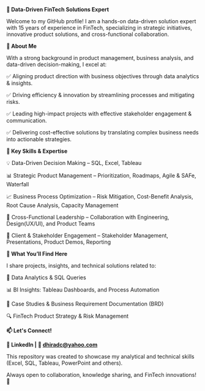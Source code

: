 **🚀 Data-Driven FinTech Solutions Expert**

Welcome to my GitHub profile! I am a hands-on data-driven solution expert with 15 years of experience in FinTech, specializing in strategic initiatives, innovative product solutions, and cross-functional collaboration.

**🔹 About Me**

With a strong background in product management, business analysis, and data-driven decision-making, I excel at:

✅ Aligning product direction with business objectives through data analytics & insights.

✅ Driving efficiency & innovation by streamlining processes and mitigating risks.

✅ Leading high-impact projects with effective stakeholder engagement & communication.

✅ Delivering cost-effective solutions by translating complex business needs into actionable strategies.

**🔹 Key Skills & Expertise**

💡 Data-Driven Decision Making – SQL, Excel, Tableau

📊 Strategic Product Management – Prioritization, Roadmaps, Agile & SAFe, Waterfall

📈 Business Process Optimization – Risk Mitigation, Cost-Benefit Analysis, Root Cause Analysis, Capacity Management

🔗 Cross-Functional Leadership – Collaboration with Engineering, Design(UX/UI), and Product Teams

🎯 Client & Stakeholder Engagement – Stakeholder Management, Presentations, Product Demos, Reporting

**🔹 What You’ll Find Here**

I share projects, insights, and technical solutions related to:

📂 Data Analytics & SQL Queries

📊 BI Insights: Tableau Dashboards, and Process Automation

🚀 Case Studies & Business Requirement Documentation (BRD)

🔍 FinTech Product Strategy & Risk Management


**📫 Let's Connect!**

**🔗 LinkedIn | 📧 dhiradc@yahoo.com**

This repository was created to showcase my analytical and technical skills (Excel, SQL, Tableau, PowerPoint and others).

Always open to collaboration, knowledge sharing, and FinTech innovations! 🚀
